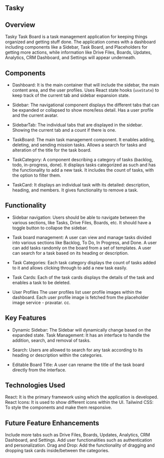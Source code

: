 ## Tasky

## Overview
Tasky Task Board is a task management application for keeping things organized and getting stuff done. The application comes with a dashboard including components like a Sidebar, Task Board, and Placeholders for getting more actions, while information like Drive Files, Boards, Updates, Analytics, CRM Dashboard, and Settings will appear underneath.

## Components
* Dashboard:
It is the main container that will include the sidebar, the main content area, and the user profiles. Uses React state hooks (`useState`) to keep track of the current tab and sidebar expansion state.

* Sidebar: The navigational component displays the different tabs that can be expanded or collapsed to show more/less detail. Has a user profile and the current avatar.

* SidebarTab:
The individual tabs that are displayed in the sidebar. Showing the current tab and a count if there is one.

* TaskBoard:
The main task management component. It enables adding, deleting, and sending mission tasks. Allows a search for tasks and alteration of the title for the task board.

* TaskCategory:
A component describing a category of tasks (backlog, todo, in-progress, done). It displays tasks categorized as such and has the functionality to add a new task. It includes the count of tasks, with the option to filter them.

* TaskCard:
It displays an individual task with its detailed: description, heading, and members. It gives functionality to remove a task.

## Functionality

* Sidebar navigation:
Users should be able to navigate between the various sections, like Tasks, Drive Files, Boards, etc. It should have a toggle button to collapse the sidebar.

* Task board management:
A user can view and manage tasks divided into various sections like Backlog, To Do, In Progress, and Done. A user can add tasks randomly on the board from a set of templates. A user can search for a task based on its heading or description.

* Task Categories:
Each task category displays the count of tasks added to it and allows clicking through to add a new task easily.

* Task Cards:
Each of the task cards displays the details of the task and enables a task to be deleted.

* User Profiles
The user profiles list user profile images within the dashboard. Each user profile image is fetched from the placeholder image service - pravatar. cc.

## Key Features

* Dynamic Sidebar: The Sidebar will dynamically change based on the expanded state.
Task Management: It has an interface to handle the addition, search, and removal of tasks.

* Search: Users are allowed to search for any task according to its heading or description within the categories.

* Editable Board Title: A user can rename the title of the task board directly from the interface.

## Technologies Used
React: It is the primary framework using which the application is developed.
React Icons: It is used to show different icons within the UI.
Tailwind CSS: To style the components and make them responsive.

## Future Feature Enhancements
Include more tabs such as Drive Files, Boards, Updates, Analytics, CRM Dashboard, and Settings. Add user functionalities such as authentication and personalization.
Drag and Drop: Add the functionality of dragging and dropping task cards inside/between the categories.

